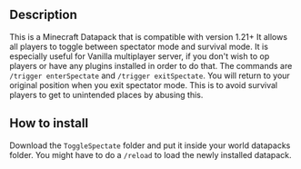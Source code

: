 ## Description

This is a Minecraft Datapack that is compatible with version 1.21+
It allows all players to toggle between spectator mode and survival mode. It is especially useful for Vanilla multiplayer server, if you don't wish to op players or have any plugins installed in order to do that.
The commands are `/trigger enterSpectate` and  `/trigger exitSpectate`.
You will return to your original position when you exit spectator mode. This is to avoid survival players to get to unintended places by abusing this.


## How to install

Download the `ToggleSpectate` folder and put it inside your world datapacks folder. You might have to do a `/reload` to load the newly installed datapack.
